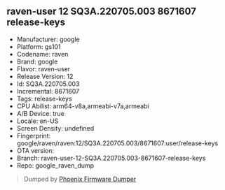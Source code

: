 ## raven-user 12 SQ3A.220705.003 8671607 release-keys
- Manufacturer: google
- Platform: gs101
- Codename: raven
- Brand: google
- Flavor: raven-user
- Release Version: 12
- Id: SQ3A.220705.003
- Incremental: 8671607
- Tags: release-keys
- CPU Abilist: arm64-v8a,armeabi-v7a,armeabi
- A/B Device: true
- Locale: en-US
- Screen Density: undefined
- Fingerprint: google/raven/raven:12/SQ3A.220705.003/8671607:user/release-keys
- OTA version: 
- Branch: raven-user-12-SQ3A.220705.003-8671607-release-keys
- Repo: google_raven_dump


>Dumped by [Phoenix Firmware Dumper](https://github.com/DroidDumps/phoenix_firmware_dumper)

